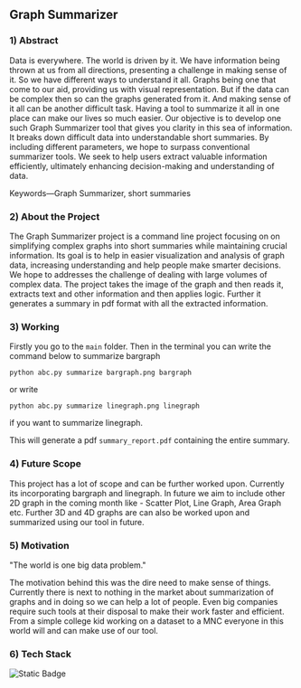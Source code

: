 ## Graph Summarizer

</div>


### 1) Abstract
Data is everywhere. The world is driven by it. We have information being thrown at us from all directions, presenting a challenge in making sense of it. So we have different ways to understand it all. Graphs being one that come to our aid, providing us with visual representation. But if the data can be complex then so can the graphs generated from it. And making sense of it all can be another difficult task. Having a tool to summarize it all in one place can make our lives so much easier. Our objective is to develop one such Graph Summarizer tool that gives you clarity in this sea of information. It breaks down difficult data into understandable short summaries. By including different parameters, we hope to surpass conventional summarizer tools. We seek to help users extract valuable information efficiently, ultimately enhancing decision-making and understanding of data.

Keywords—Graph Summarizer, short summaries

### 2) About the Project
The Graph Summarizer project is a command line project focusing on on simplifying complex graphs into short summaries while maintaining crucial information. Its goal is to help in easier visualization and analysis of graph data, increasing understanding and help people make smarter decisions. We hope to addresses the challenge of dealing with large volumes of complex data.
The project takes the image of the graph and then reads it, extracts text and other information and then applies logic. Further it generates a summary in pdf format with all the extracted information.

### 3) Working
Firstly you go to the  `main` folder. 
Then in the terminal you can write the command below to summarize bargraph
```terminal
python abc.py summarize bargraph.png bargraph
```
or write 
```terminal
python abc.py summarize linegraph.png linegraph
```
if you want to summarize linegraph.

This will generate a pdf `summary_report.pdf` containing the entire summary.

### 4) Future Scope
This project has a lot of scope and can be further worked upon. Currently its incorporating bargraph and linegraph. In future we aim to include other 2D graph in the coming month like - Scatter Plot, Line Graph, Area Graph etc. 
Further 3D and 4D graphs are can also be worked upon and summarized using our tool in future.

### 5) Motivation

"The world is one big data problem."

The motivation behind this was the dire need to make sense of things. Currently there is next to nothing in the market about summarization of graphs and in doing so we can help a lot of people. Even big companies require such tools at their disposal to make their work faster and efficient. From a simple college kid working on a dataset to a MNC everyone in this world will and can make use of our tool.

### 6) Tech Stack
![Static Badge](https://img.shields.io/badge/Python-101010?logo=html5&logoColor=%23E34F26)  

